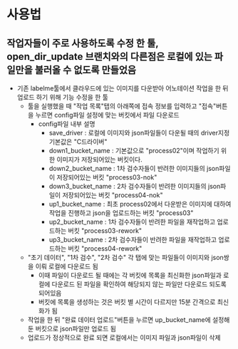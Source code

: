 # 사용법
## 작업자들이 주로 사용하도록 수정 한 툴, open_dir_update 브랜치와의 다른점은 로컬에 있는 파일만을 불러올 수 없도록 만들었음
 - 기존 labelme툴에서 클라우드에 있는 이미지를 다운받아 어노테이션 작업을 한 뒤 업로드 하기 위해 기능 수정을 한 툴
    - 툴을 실행했을 때 "작업 목록"탭의 아래쪽에 접속 정보를 입력하고 "접속"버튼을 누르면 config파일 설정에 맞는 버킷에서 파일 다운로드
       - config파일 내부 설명
         - save_driver : 로컬에 이미지와 json파일들이 다운될 때의 driver지정 기본값은 "C드라이버"
         - down1_bucket_name : 기본값으로 "process02"이며 작업하기 위한 이미지가 저장되어있는 버킷이다.
         - down2_bucket_name : 1차 검수자들이 반려한 이미지들의 json파일이 저장되어있는 버킷 "process03-nok"
         - down3_bucket_name : 2차 검수자들이 반려한 이미지들의 json파일이 저장되어있는 버킷 "process04-nok"
         - up1_bucket_name : 최초 process02에서 다운받은 이미지에 대하여 작업을 진행하고 json을 업로드하는 버킷 "process03"
         - up2_bucket_name : 1차 검수자들이 반려한 파일을 재작업하고 업로드하는 버킷 "process03-rework"
         - up3_bucket_name : 2차 검수자들이 반려한 파일을 재작업하고 업로드하는 버킷 "process04-rework"
    - "초기 데이터", "1차 검수", "2차 검수" 각 탭에 맞는 파일들이 이미지와 json쌍을 이뤄 로컬에 다운로드 됨
       - 이때 파일이 다운로드 될 때에는 각 버킷에 목록을 최신화한 json파일과 로컬에 다운로드 된 파일을 확인하여 해당되지 않는 파일만 다운로드 되도록 되어있음
       - 버킷에 목록을 생성하는 것은 버킷 별 시간이 다르지만 15분 간격으로 최신화가 됨
    - 작업을 한 뒤 "완료 데이터 업로드"버튼을 누르면 up_bucket_name에 설정해둔 버킷으로 json파일만 업로드 됨
    - 업로드가 정상적으로 완료 되면 로컬에서는 이미지 파일과 json파일이 삭제
